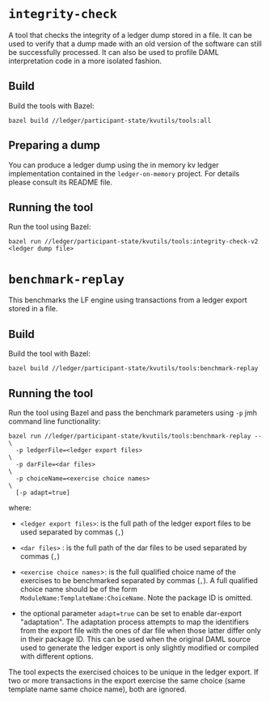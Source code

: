 # `integrity-check`

A tool that checks the integrity of a ledger dump stored in a file. It can be used to
verify that a dump made with an old version of the software can still be successfully processed.
It can also be used to profile DAML interpretation code in a more isolated fashion.

## Build

Build the tools with Bazel:

    bazel build //ledger/participant-state/kvutils/tools:all

## Preparing a dump

You can produce a ledger dump using the in memory kv ledger implementation contained in the
`ledger-on-memory` project. For details please consult its README file.

## Running the tool

Run the tool using Bazel:

    bazel run //ledger/participant-state/kvutils/tools:integrity-check-v2 <ledger dump file>

# `benchmark-replay`

This benchmarks the LF engine using transactions from a ledger export stored in a file.

## Build 

Build the tool with Bazel:

    bazel build //ledger/participant-state/kvutils/tools:benchmark-replay 
    
## Running the tool 

Run the tool using Bazel and pass the benchmark parameters using `-p`
jmh command line functionality:

    bazel run //ledger/participant-state/kvutils/tools:benchmark-replay -- \
      -p ledgerFile=<ledger export files>                                  \
      -p darFile=<dar files>                                               \
      -p choiceName=<exercise choice names>                                \
      [-p adapt=true]

where:

* `<ledger export files>`: is the full path of the ledger export
  files to be used separated by commas (`,`)

* `<dar files>` : is the full path of the dar files to be used
  separated by commas (`,`)

* `<exercise choice names`>: is the full qualified choice name of the
  exercises to be benchmarked separated by commas (`,`).  A full
  qualified choice name should be of the form
  `ModuleName:TemplateName:ChoiceName`.  Note the package ID is
  omitted.

* the optional parameter `adapt=true` can be set to enable dar-export
  "adaptation". The adaptation process attempts to map the identifiers
  from the export file with the ones of dar file when those latter
  differ only in their package ID.  This can be used when the original
  DAML source used to generate the ledger export is only slightly
  modified or compiled with different options.
  
The tool expects the exercised choices to be unique in the ledger
export.  If two or more transactions in the export exercise the same
choice (same template name same choice name), both are ignored.
